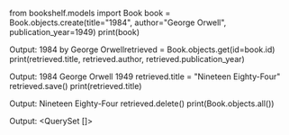 from bookshelf.models import Book book = Book.objects.create(title="1984", author="George Orwell", publication_year=1949) print(book)

Output: 1984 by George Orwellretrieved = Book.objects.get(id=book.id)
print(retrieved.title, retrieved.author, retrieved.publication_year)

Output: 1984 George Orwell 1949
retrieved.title = "Nineteen Eighty-Four" retrieved.save() print(retrieved.title)

Output: Nineteen Eighty-Four
retrieved.delete() print(Book.objects.all())

Output: <QuerySet []>